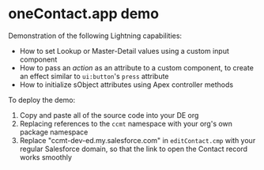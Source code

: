 oneContact.app demo
===================

Demonstration of the following Lightning capabilities:

* How to set Lookup or Master-Detail values using a custom input component
* How to pass an _action_ as an attribute to a custom component, to
  create an effect similar to `ui:button`'s `press` attribute
* How to initialize sObject attributes using Apex controller methods

To deploy the demo:

1. Copy and paste all of the source code into your DE org
2. Replacing references to the `ccmt` namespace with 
   your org's own package namespace
3. Replace "ccmt-dev-ed.my.salesforce.com" in `editContact.cmp` with
   your regular Salesforce domain, so that the link to open the Contact
   record works smoothly